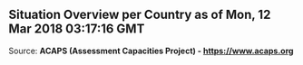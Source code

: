 ## Situation Overview per Country as of Mon, 12 Mar 2018 03:17:16 GMT

Source: **ACAPS (Assessment Capacities Project) - https://www.acaps.org**